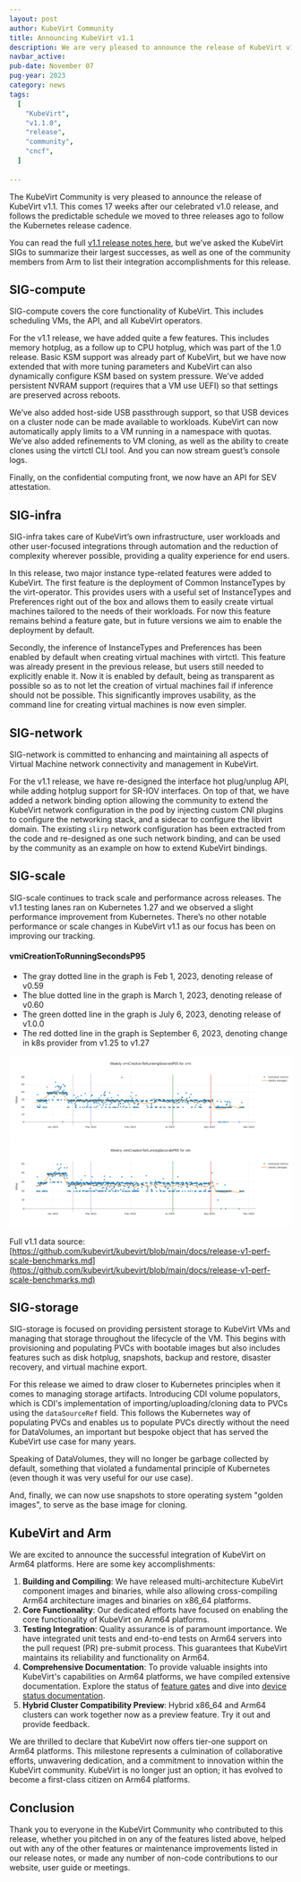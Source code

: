 ```yaml
---
layout: post
author: KubeVirt Community
title: Announcing KubeVirt v1.1
description: We are very pleased to announce the release of KubeVirt v1.1!
navbar_active: 
pub-date: November 07
pug-year: 2023
category: news
tags:
  [
    "KubeVirt",
    "v1.1.0",
    "release",
    "community",
    "cncf",
  ]

---
```


The KubeVirt Community is very pleased to announce the release of KubeVirt v1.1. This comes 17 weeks after our celebrated v1.0 release, and follows the predictable schedule we moved to three releases ago to follow the Kubernetes release cadence.

You can read the full [v1.1 release notes here](https://github.com/kubevirt/kubevirt/releases/tag/v1.1.0), but we’ve asked the KubeVirt SIGs to summarize their largest successes, as well as one of the community members from Arm to list their integration accomplishments for this release. 

## SIG-compute
SIG-compute covers the core functionality of KubeVirt. This includes scheduling VMs, the API, and all KubeVirt operators.

For the v1.1 release, we have added quite a few features. This includes memory hotplug, as a follow up to CPU hotplug, which was part of the 1.0 release. Basic KSM support was already part of KubeVirt, but we have now extended that with more tuning parameters and KubeVirt can also dynamically configure KSM based on system pressure. We’ve added persistent NVRAM support (requires that a VM use UEFI) so that settings are preserved across reboots. 

We’ve also added host-side USB passthrough support, so that USB devices on a cluster node can be made available to workloads. KubeVirt can now automatically apply limits to a VM running in a namespace with quotas. We’ve also added refinements to VM cloning, as well as the ability to create clones using the virtctl CLI tool. And you can now stream guest’s console logs. 

Finally, on the confidential computing front, we now have an API for SEV attestation. 
 
## SIG-infra
SIG-infra takes care of KubeVirt’s own infrastructure, user workloads and other user-focused integrations through automation and the reduction of complexity wherever possible, providing a quality experience for end users.

In this release, two major instance type-related features were added to KubeVirt. The first feature is the deployment of Common InstanceTypes by the virt-operator. This provides users with a useful set of InstanceTypes and Preferences right out of the box and allows them to easily create virtual machines tailored to the needs of their workloads. For now this feature remains behind a feature gate, but in future versions we aim to enable the deployment by default. 

Secondly, the inference of InstanceTypes and Preferences has been enabled by default when creating virtual machines with virtctl. This feature was already present in the previous release, but users still needed to explicitly enable it. Now it is enabled by default, being as transparent as possible so as to not let the creation of virtual machines fail if inference should not be possible. This significantly improves usability, as the command line for creating virtual machines is now even simpler.

## SIG-network
SIG-network is committed to enhancing and maintaining all aspects of Virtual Machine network connectivity and management in KubeVirt.

For the v1.1 release, we have re-designed the interface hot plug/unplug API, while adding hotplug support for SR-IOV interfaces. On top of that, we have added a network binding option allowing the community to extend the KubeVirt network configuration in the pod by injecting custom CNI plugins to configure the networking stack, and a sidecar to configure the libvirt domain. The existing `slirp` network configuration has been extracted from the code and re-designed as one such network binding, and can be used by the community as an example on how to extend KubeVirt bindings.

## SIG-scale
SIG-scale continues to track scale and performance across releases.  The v1.1 testing lanes ran on Kubernetes 1.27 and we observed a slight performance improvement from Kubernetes.  There’s no other notable performance or scale changes in KubeVirt v1.1 as our focus has been on improving our tracking.

#### vmiCreationToRunningSecondsP95
* The gray dotted line in the graph is Feb 1, 2023, denoting release of v0.59
* The blue dotted line in the graph is March 1, 2023, denoting release of v0.60
* The green dotted line in the graph is July 6, 2023, denoting release of v1.0.0
* The red dotted line in the graph is September 6, 2023, denoting change in k8s provider from v1.25 to v1.27

![Alt text](/assets/2023-11-07-Announcing-KubeVirt-v1-1/vmi-p95-Creation-to-Running.png)
![Alt text](/assets/2023-11-07-Announcing-KubeVirt-v1-1/vm-p95-Creation-to-Running.png)


Full v1.1 data source: [https://github.com/kubevirt/kubevirt/blob/main/docs/release-v1-perf-scale-benchmarks.md](https://github.com/kubevirt/kubevirt/blob/main/docs/release-v1-perf-scale-benchmarks.md)


## SIG-storage
SIG-storage is focused on providing persistent storage to KubeVirt VMs and managing that storage throughout the lifecycle of the VM. This begins with provisioning and populating PVCs with bootable images but also includes features such as disk hotplug, snapshots, backup and restore, disaster recovery, and virtual machine export.

For this release we aimed to draw closer to Kubernetes principles when it comes to managing storage artifacts. Introducing CDI volume populators, which is CDI's implementation of importing/uploading/cloning data to PVCs using the `dataSourceRef` field. This follows the Kubernetes way of populating PVCs and enables us to populate PVCs directly without the need for DataVolumes, an important but bespoke object that has served the KubeVirt use case for many years.

Speaking of DataVolumes, they will no longer be garbage collected by default, something that violated a fundamental principle of Kubernetes (even though it was very useful for our use case).

And, finally, we can now use snapshots to store operating system "golden images", to serve as the base image for cloning.

## KubeVirt and Arm
We are excited to announce the successful integration of KubeVirt on Arm64 platforms. Here are some key accomplishments:
1. 	**Building and Compiling**: We have released multi-architecture KubeVirt component images and binaries, while also allowing cross-compiling Arm64 architecture images and binaries on x86_64 platforms.
2. 	**Core Functionality**: Our dedicated efforts have focused on enabling the core functionality of KubeVirt on Arm64 platforms.
3. 	**Testing Integration**: Quality assurance is of paramount importance. We have integrated unit tests and end-to-end tests on Arm64 servers into the pull request (PR) pre-submit process. This guarantees that KubeVirt maintains its reliability and functionality on Arm64.
4. 	**Comprehensive Documentation**: To provide valuable insights into KubeVirt's capabilities on Arm64 platforms, we have compiled extensive documentation. Explore the status of [feature gates](https://kubevirt.io/user-guide/operations/feature_gate_status_on_Arm64/ ) and dive into [device status documentation](https://kubevirt.io/user-guide/virtual_machines/device_status_on_Arm64/).
5.  **Hybrid Cluster Compatibility Preview**: Hybrid x86_64 and Arm64 clusters can work together now as a preview feature. Try it out and provide feedback.

We are thrilled to declare that KubeVirt now offers tier-one support on Arm64 platforms. This milestone represents a culmination of collaborative efforts, unwavering dedication, and a commitment to innovation within the KubeVirt community. KubeVirt is no longer just an option; it has evolved to become a first-class citizen on Arm64 platforms.

## Conclusion
Thank you to everyone in the KubeVirt Community who contributed to this release, whether you pitched in on any of the features listed above, helped out with any of the other features or maintenance improvements listed in our release notes, or made any number of non-code contributions to our website, user guide or meetings. 


